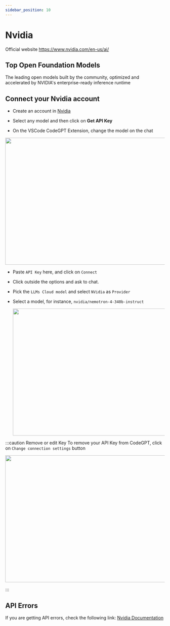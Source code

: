 ```yaml
---
sidebar_position: 10
---
```


# Nvidia
Official website https://www.nvidia.com/en-us/ai/

## Top Open Foundation Models
The leading open models built by the community, optimized and accelerated by NVIDIA's enterprise-ready inference runtime

## Connect your Nvidia account
- Create an account in [Nvidia](https://build.nvidia.com/)
- Select any model and then click on **Get API Key**



- On the VSCode CodeGPT Extension, change the model on the chat

<p align="center"><img width="550" height="400" src="https://github.com/user-attachments/assets/0a6791c5-bdf1-4410-a77a-4e9083993b7a"/></p>

- Paste `API Key` here, and click on `Connect`
- Click outside the options and ask to chat.
- Pick the `LLMs Cloud model` and select `NVidia` as `Provider`
- Select a model, for instance, `nvidia/nemotron-4-340b-instruct`

  <p align="center"><img width="550" height="400" src="https://github.com/user-attachments/assets/6aa5f0c6-8871-453a-9637-b07b87ff24e9"/></p>

:::caution Remove or edit Key
To remove your API Key from CodeGPT, click on `Change connection settings` button
 <p align="center"><img width="550" height="400" src="https://github.com/user-attachments/assets/8635da96-6e07-49fa-9dd2-20fca610cc9e"/></p>
:::
 

## API Errors
If you are getting API errors, check the following link: [Nvidia Documentation](https://docs.api.nvidia.com/)

